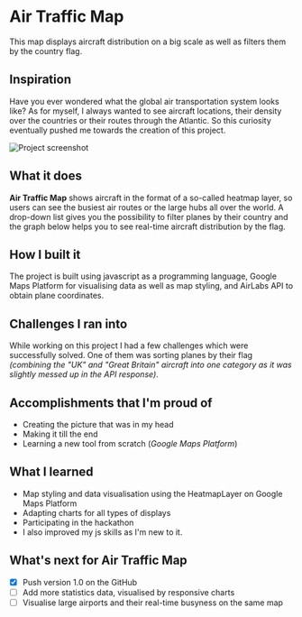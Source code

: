 # Air Traffic Map

This map displays aircraft distribution on a big scale as well as filters them by the country flag.

## Inspiration

Have you ever wondered what the global air transportation system looks like? As for myself, I always wanted to see aircraft locations, their density over the countries or their routes through the Atlantic. So this curiosity eventually pushed me towards the creation of this project.

![Project screenshot](https://i.imgur.com/a73rPk4.png)

## What it does

**Air Traffic Map** shows aircraft in the format of a so-called heatmap layer, so users can see the busiest air routes or the large hubs all over the world. A drop-down list gives you the possibility to filter planes by their country and the graph below helps you to see real-time aircraft distribution by the flag.

## How I built it

The project is built using javascript as a programming language, Google Maps Platform for visualising data as well as map styling, and AirLabs API to obtain plane coordinates.

## Challenges I ran into

While working on this project I had a few challenges which were successfully solved. One of them was sorting planes by their flag _(combining the "UK" and "Great Britain" aircraft into one category as it was slightly messed up in the API response)_.

## Accomplishments that I'm proud of

- Creating the picture that was in my head
- Making it till the end
- Learning a new tool from scratch (_Google Maps Platform_)

## What I learned

- Map styling and data visualisation using the HeatmapLayer on Google Maps Platform
- Adapting charts for all types of displays
- Participating in the hackathon
- I also improved my js skills as I'm new to it.

## What's next for Air Traffic Map

- [x] Push version 1.0 on the GitHub
- [ ] Add more statistics data, visualised by responsive charts
- [ ] Visualise large airports and their real-time busyness on the same map
